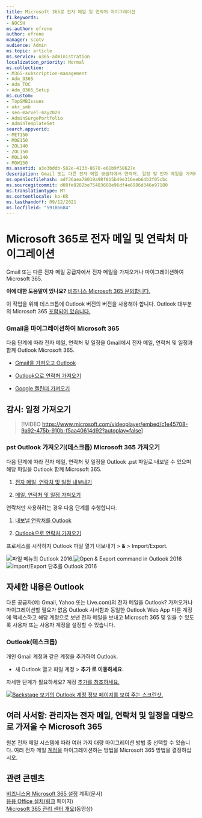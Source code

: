 ```yaml
---
title: Microsoft 365로 전자 메일 및 연락처 마이그레이션
f1.keywords:
- NOCSH
ms.author: efrene
author: efrene
manager: scotv
audience: Admin
ms.topic: article
ms.service: o365-administration
localization_priority: Normal
ms.collection:
- M365-subscription-management
- Adm_O365
- Adm_TOC
- Adm_O365_Setup
ms.custom:
- TopSMBIssues
- okr_smb
- seo-marvel-may2020
- AdminSurgePortfolio
- AdminTemplateSet
search.appverid:
- MET150
- MOE150
- ZOL140
- ZOL150
- MOL140
- MOW150
ms.assetid: a3e3bddb-582e-4133-8670-e61b9f58627e
description: Gmail 또는 다른 전자 메일 공급자에서 연락처, 일정 및 전자 메일을 가져와서 전자 메일로 마이그레이션하는 Microsoft 365.
ms.openlocfilehash: adf36aea78019a98f8b5b49e316eeb64b3f05cbc
ms.sourcegitcommit: d08fe0282be75483608e96df4e6986d346e97180
ms.translationtype: MT
ms.contentlocale: ko-KR
ms.lasthandoff: 09/12/2021
ms.locfileid: "59186684"
---
```

# <a name="migrate-email-and-contacts-to-microsoft-365"></a>Microsoft 365로 전자 메일 및 연락처 마이그레이션

Gmail 또는 다른 전자 메일 공급자에서 전자 메일을 가져오거나 마이그레이션하여 Microsoft 365.
  
 **이에 대한 도움말이 있나요?**  [비즈니스 Microsoft 365 문의합니다.](../../business-video/get-help-support.md) 
  
이 작업을 위해 데스크톱에 Outlook 버전의 버전을 사용해야 합니다. Outlook 대부분의 Microsoft 365 [포함되어 있습니다.](https://go.microsoft.com/fwlink/p/?LinkId=723731)
  
### <a name="migrate-gmail-to-microsoft-365"></a>Gmail을 마이그레이션하여 Microsoft 365

다음 단계에 따라 전자 메일, 연락처 및 일정을 Gmail에서 전자 메일, 연락처 및 일정과 함께 Outlook Microsoft 365.
  
- [Gmail을 가져오고 Outlook](https://support.microsoft.com/office/20fdb8f2-fed8-4b14-baf0-bf04b9c44bf7)
    
- [Outlook으로 연락처 가져오기](https://support.microsoft.com/office/bb796340-b58a-46c1-90c7-b549b8f3c5f8)
    
- [Google 캘린더 가져오기](https://support.microsoft.com/office/098ed60c-936b-41fb-83d6-7e3786437330)

## <a name="watch-import-calendars"></a>감시: 일정 가져오기
    
> [!VIDEO https://www.microsoft.com/videoplayer/embed/c1e45708-9a92-475b-910b-f5aa40614d92?autoplay=false]
  
### <a name="import-outlook-pst-files-to-microsoft-365-desktop"></a>pst Outlook 가져오기(데스크톱) Microsoft 365 가져오기

다음 단계에 따라 전자 메일, 연락처 및 일정을 Outlook .pst 파일로 내보낼 수 있으며 해당 파일을 Outlook 함께 Microsoft 365.
  
1. [전자 메일, 연락처 및 일정 내보내기](https://support.microsoft.com/office/14252b52-3075-4e9b-be4e-ff9ef1068f91)
    
2. [메일, 연락처 및 일정 가져오기](https://support.microsoft.com/office/431a8e9a-f99f-4d5f-ae48-ded54b3440ac)
    
연락처만 사용하려는 경우 다음 단계를 수행합니다.
  
1. [내보낼 연락처를 Outlook](https://support.microsoft.com/office/10f09abd-643c-4495-bb80-543714eca73f)
    
2. [Outlook으로 연락처 가져오기](https://support.microsoft.com/office/bb796340-b58a-46c1-90c7-b549b8f3c5f8)
    
프로세스를 시작하지 Outlook 파일 열기  내보내기 \> **&amp;** \> Import/Export.
  
![파일 메뉴의 Outlook 2016.](../../media/2f1c39a5-177e-4052-9dd8-90c0d140be2c.png)![Open &amp; Export command in Outlook 2016](../../media/eecab6df-c372-45b1-8a8a-2f6d7af0dd68.png)![Import/Export 단추를 Outlook 2016](../../media/ed90ae47-20db-4be1-b0c0-826008432c6e.png)
  
## <a name="see-other-email-accounts-in-outlook"></a>자세한 내용은 Outlook

다른 공급자(예: Gmail, Yahoo 또는 Live.com)의 전자 메일을 Outlook? 가져오거나 마이그레이션할 필요가 없음 Outlook 사서함과 동일한 Outlook Web App 다른 계정에 액세스하고 해당 계정으로 보낸 전자 메일을 보내고 Microsoft 365 및 읽을 수 있도록 사용자 또는 사용자 계정을 설정할 수 있습니다.
  
### <a name="outlook-desktop"></a>Outlook(데스크톱)

개인 Gmail 계정과 같은 계정을 추가하여 Outlook.
  
- 새 Outlook 열고 파일  계정 \> **추가 로 이동하세요.**
    
자세한 단계가 필요하세요? 계정 [추가를 참조하세요.](https://support.microsoft.com/office/6e27792a-9267-4aa4-8bb6-c84ef146101b)
  
[![Backstage 보기의 Outlook 계정 정보 페이지를 보여 주는 스크린샷.](../../media/6a7fa106-1077-4351-9fe2-8eb00918b40a.png)](https://support.microsoft.com/office/6e27792a-9267-4aa4-8bb6-c84ef146101b)
  
## <a name="multiple-mailboxes-admins-can-bulk-import-email-contacts-and-calendars-to-microsoft-365"></a>여러 사서함: 관리자는 전자 메일, 연락처 및 일정을 대량으로 가져올 수 Microsoft 365

원본 전자 메일 시스템에 따라 여러 가지 대량 마이그레이션 방법 중 선택할 수 있습니다. 여러 전자 메일 [계정을](/Exchange/mailbox-migration/mailbox-migration) 마이그레이션하는 방법을 Microsoft 365 방법을 결정하십시오.

## <a name="related-content"></a>관련 콘텐츠

[비즈니스용 Microsoft 365 설정](plan-your-setup.md) 계획(문서)\
[응용 Office 설치(링크](install-applications.md) 페이지)\
[Microsoft 365 관리 센터 개요](../../business-video/admin-center-overview.md)(동영상)